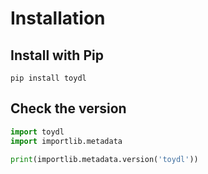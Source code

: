 # Installation


## Install with Pip
`pip install toydl`

## Check the version
```python
import toydl
import importlib.metadata

print(importlib.metadata.version('toydl'))
```
